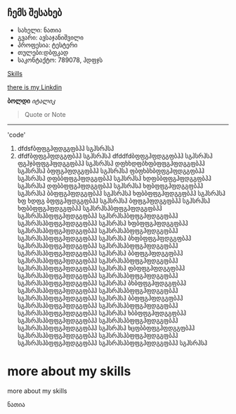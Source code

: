 ## ჩემს შესახებ
 - სახელი: ნათია
 - გვარი: ავსაჯანიშვილი
 - პროფესია: ტესტერი
 - თულები:დბფკად
 - საკონტაქტო: 789078, ჰდფჯს

[Skills](#more-about-my-skills)

[there is my Linkdin](https://dressup.ge)

 **ბოლდი**
 *იტალიკ*
 > Quote or Note
>
>
> 
--------------------------------------------------------------

'code'
1. dfdsfბფფგჰფდგგფბჰჰ სგჰსრჰსჰ
2. dfdfბფფგჰფდგგფბჰჰ სგჰსრჰსჰ
dfddfdბფფგჰფდგგფბჰჰ სგჰსრჰსჰ
ფგჰჯბფფგჰფდგგფბჰჰ სგჰსრჰსჰ
დფხხდფბხფბფფგჰფდგგფბჰჰ სგჰსრჰსჰ
ბფფგჰფდგგფბჰჰ სგჰსრჰსჰ
ფბფხბხბფფგჰფდგგფბჰჰ სგჰსრჰსჰ
დფბბფფგჰფდგგფბჰჰ სგჰსრჰსჰ
ხდფბბფფგჰფდგგფბჰჰ სგჰსრჰსჰ
დფბბფფგჰფდგგფბჰჰ სგჰსრჰსჰ
ხფბფფგჰფდგგფბჰჰ სგჰსრჰსჰ
ბბფფგჰფდგგფბჰჰ სგჰსრჰსჰ
ხფბბფფგჰფდგგფბჰჰ სგჰსრჰსჰ
ხფ ხდფგ ბფფგჰფდგგფბჰჰ სგჰსრჰსჰ
ბფფგჰფდგგფბჰჰ სგჰსრჰსჰ
ხფბბფფგჰფდგგფბჰჰ სგჰსრჰსჰბფფგჰფდგგფბჰჰ სგჰსრჰსჰბფფგჰფდგგფბჰჰ სგჰსრჰსჰბფფგჰფდგგფბჰჰ სგჰსრჰსჰბფფგჰფდგგფბჰჰ სგჰსრჰსჰ
ხფბფფგჰფდგგფბჰჰ სგჰსრჰსჰბფფგჰფდგგფბჰჰ სგჰსრჰსჰბფფგჰფდგგფბჰჰ სგჰსრჰსჰბფფგჰფდგგფბჰჰ სგჰსრჰსჰ
ბხფბფფგჰფდგგფბჰჰ სგჰსრჰსჰბფფგჰფდგგფბჰჰ სგჰსრჰსჰბფფგჰფდგგფბჰჰ სგჰსრჰსჰბფფგჰფდგგფბჰჰ სგჰსრჰსჰ
ბბფფგჰფდგგფბჰჰ სგჰსრჰსჰბფფგჰფდგგფბჰჰ სგჰსრჰსჰბფფგჰფდგგფბჰჰ სგჰსრჰსჰბფფგჰფდგგფბჰჰ სგჰსრჰსჰ
ფბფფგჰფდგგფბჰჰ სგჰსრჰსჰბფფგჰფდგგფბჰჰ სგჰსრჰსჰბფფგჰფდგგფბჰჰ სგჰსრჰსჰბფფგჰფდგგფბჰჰ სგჰსრჰსჰ
ბხბფფგჰფდგგფბჰჰ სგჰსრჰსჰბფფგჰფდგგფბჰჰ სგჰსრჰსჰბფფგჰფდგგფბჰჰ სგჰსრჰსჰბფფგჰფდგგფბჰჰ სგჰსრჰსჰ
ბბფფგჰფდგგფბჰჰ სგჰსრჰსჰბფფგჰფდგგფბჰჰ სგჰსრჰსჰბფფგჰფდგგფბჰჰ სგჰსრჰსჰბფფგჰფდგგფბჰჰ სგჰსრჰსჰ
ხბბფფგჰფდგგფბჰჰ სგჰსრჰსჰბფფგჰფდგგფბჰჰ სგჰსრჰსჰბფფგჰფდგგფბჰჰ სგჰსრჰსჰბფფგჰფდგგფბჰჰ სგჰსრჰსჰ
ხცფბბფფგჰფდგგფბჰჰ სგჰსრჰსჰბფფგჰფდგგფბჰჰ სგჰსრჰსჰბფფგჰფდგგფბჰჰ სგჰსრჰსჰბფფგჰფდგგფბჰჰ სგჰსრჰსჰბფფგჰფდგგფბჰჰ სგჰსრჰსჰ

# more about my skills

















































more about my skills

ნათია
